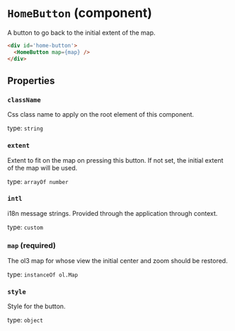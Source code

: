 `HomeButton` (component)
========================

A button to go back to the initial extent of the map.

```html
<div id='home-button'>
  <HomeButton map={map} />
</div>
```

Properties
----------

### `className`

Css class name to apply on the root element of this component.

type: `string`


### `extent`

Extent to fit on the map on pressing this button. If not set, the initial extent of the map will be used.

type: `arrayOf number`


### `intl`

i18n message strings. Provided through the application through context.

type: `custom`


### `map` (required)

The ol3 map for whose view the initial center and zoom should be restored.

type: `instanceOf ol.Map`


### `style`

Style for the button.

type: `object`

